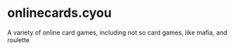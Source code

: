 # onlinecards.cyou

A variety of online card games, including not so card games, like mafia, and roulette